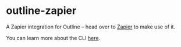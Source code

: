 # outline-zapier

A Zapier integration for Outline – head over to [Zapier](https://zapier.com/apps/outline/) to make use of it.

You can learn more about the CLI [here](https://github.com/zapier/zapier-platform/tree/master/packages/cli).

